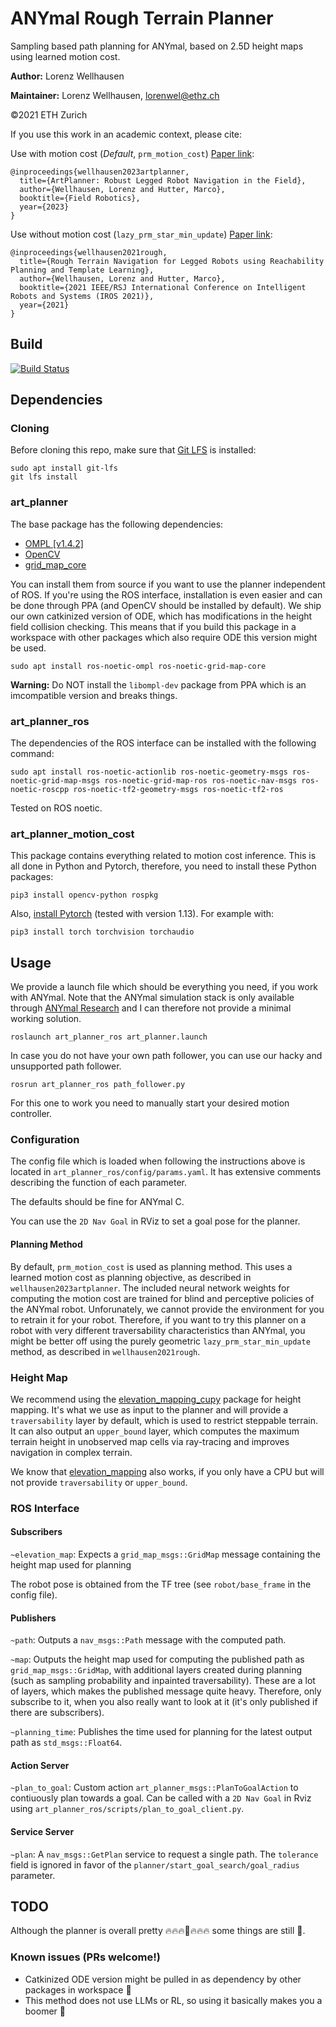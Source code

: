 # ANYmal Rough Terrain Planner

Sampling based path planning for ANYmal, based on 2.5D height maps using learned motion cost.

**Author:** Lorenz Wellhausen

**Maintainer:** Lorenz Wellhausen, [lorenwel@ethz.ch](lorenwel@ethz.ch)

©2021 ETH Zurich

If you use this work in an academic context, please cite:

Use with motion cost (_Default_, `prm_motion_cost`) [Paper link](https://arxiv.org/abs/2303.01420):

```
@inproceedings{wellhausen2023artplanner,
  title={ArtPlanner: Robust Legged Robot Navigation in the Field},
  author={Wellhausen, Lorenz and Hutter, Marco},
  booktitle={Field Robotics},
  year={2023}
}
```

Use without motion cost (`lazy_prm_star_min_update`) [Paper link](https://www.research-collection.ethz.ch/bitstream/handle/20.500.11850/507668/1/2021_iros_wellhausen_planner_final_version.pdf):

```
@inproceedings{wellhausen2021rough,
  title={Rough Terrain Navigation for Legged Robots using Reachability Planning and Template Learning},
  author={Wellhausen, Lorenz and Hutter, Marco},
  booktitle={2021 IEEE/RSJ International Conference on Intelligent Robots and Systems (IROS 2021)},
  year={2021}
}
```

## Build
[![Build Status](https://ci.leggedrobotics.com/buildStatus/icon?job=bitbucket_leggedrobotics/art_planner/master)](https://ci.leggedrobotics.com/job/bitbucket_leggedrobotics/job/art_planner/job/master/)

## Dependencies

### Cloning

Before cloning this repo, make sure that [Git LFS](https://git-lfs.com/) is installed:

```
sudo apt install git-lfs
git lfs install
```

### art_planner

The base package has the following dependencies:

- [OMPL \[v1.4.2\]](https://github.com/ompl/ompl)
- [OpenCV](https://github.com/opencv/opencv)
- [grid\_map\_core](https://github.com/ANYbotics/grid_map)

You can install them from source if you want to use the planner independent of ROS.
If you're using the ROS interface, installation is even easier and can be done through PPA (and OpenCV should be installed by default).
We ship our own catkinized version of ODE, which has modifications in the height field collision checking.
This means that if you build this package in a workspace with other packages which also require ODE this version might be used.

`sudo apt install ros-noetic-ompl ros-noetic-grid-map-core`

**Warning:** Do NOT install the `libompl-dev` package from PPA which is an imcompatible version and breaks things.

### art\_planner\_ros

The dependencies of the ROS interface can be installed with the following command:

`sudo apt install ros-noetic-actionlib ros-noetic-geometry-msgs ros-noetic-grid-map-msgs ros-noetic-grid-map-ros ros-noetic-nav-msgs ros-noetic-roscpp ros-noetic-tf2-geometry-msgs ros-noetic-tf2-ros`

Tested on ROS noetic.

### art\_planner\_motion\_cost

This package contains everything related to motion cost inference.
This is all done in Python and Pytorch, therefore, you need to install these Python packages:

`pip3 install opencv-python rospkg`

Also, [install Pytorch](https://pytorch.org/) (tested with version 1.13). For example with:

`pip3 install torch torchvision torchaudio`

## Usage

We provide a launch file which should be everything you need, if you work with ANYmal.
Note that the ANYmal simulation stack is only available through [ANYmal Research](https://www.anymal-research.org/) and I can therefore not provide a minimal working solution.

`roslaunch art_planner_ros art_planner.launch`

In case you do not have your own path follower, you can use our hacky and unsupported path follower.

`rosrun art_planner_ros path_follower.py`

For this one to work you need to manually start your desired motion controller.

### Configuration

The config file which is loaded when following the instructions above is located in `art_planner_ros/config/params.yaml`.
It has extensive comments describing the function of each parameter.

The defaults should be fine for ANYmal C.

You can use the `2D Nav Goal` in RViz to set a goal pose for the planner.

#### **Planning Method**

By default, `prm_motion_cost` is used as planning method. This uses a learned motion cost as planning objective, as described in `wellhausen2023artplanner`.
The included neural network weights for computing the motion cost are trained for blind and perceptive policies of the ANYmal robot.
Unforunately, we cannot provide the environment for you to retrain it for your robot.
Therefore, if you want to try this planner on a robot with very different traversability characteristics than ANYmal, you might be better off using the purely geometric `lazy_prm_star_min_update` method, as described in `wellhausen2021rough`.



### Height Map

We recommend using the [elevation_mapping_cupy](https://github.com/leggedrobotics/elevation_mapping_cupy) package for height mapping.
It's what we use as input to the planner and will provide a `traversability` layer by default, which is used to restrict steppable terrain.
It can also output an `upper_bound` layer, which computes the maximum terrain height in unobserved map cells via ray-tracing and improves navigation in complex terrain.

We know that [elevation_mapping](https://github.com/ANYbotics/elevation_mapping) also works, if you only have a CPU but will not provide `traversability` or `upper_bound`.

### ROS Interface

#### **Subscribers**

`~elevation_map`: Expects a `grid_map_msgs::GridMap` message containing the height map used for planning

The robot pose is obtained from the TF tree (see `robot/base_frame` in the config file).

#### **Publishers**

`~path`: Outputs a `nav_msgs::Path` message with the computed path.

`~map`: Outputs the height map used for computing the published path as `grid_map_msgs::GridMap`, with additional layers created during planning (such as sampling probability and inpainted traversability).
These are a lot of layers, which makes the published message quite heavy. Therefore, only subscribe to it, when you also really want to look at it (it's only published if there are subscribers).

`~planning_time`: Publishes the time used for planning for the latest output path as `std_msgs::Float64`.

#### **Action Server**

`~plan_to_goal`: Custom action `art_planner_msgs::PlanToGoalAction` to contiuously plan towards a goal. Can be called with a `2D Nav Goal` in Rviz using `art_planner_ros/scripts/plan_to_goal_client.py`.

#### **Service Server**

`~plan`: A `nav_msgs::GetPlan` service to request a single path. The `tolerance` field is ignored in favor of the `planner/start_goal_search/goal_radius` parameter.

## TODO

Although the planner is overall pretty :fire::fire::fire::100::fire::fire::fire: some things are still :poop:.

### Known issues (PRs welcome!)

- Catkinized ODE version might be pulled in as dependency by other packages in workspace :bowling:
- This method does not use LLMs or RL, so using it basically makes you a boomer :older_man:
